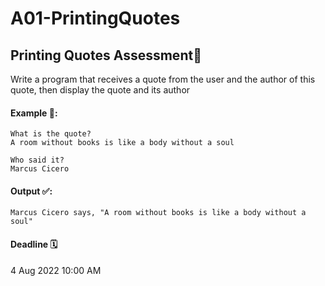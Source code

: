 # A01-PrintingQuotes
## Printing Quotes Assessment🚀

Write a program that receives a quote from the user and the author of this quote, then display the quote and its author

#### Example 📑:
```
What is the quote?
A room without books is like a body without a soul
	
Who said it?
Marcus Cicero	
```
#### Output ✅:
```
Marcus Cicero says, "A room without books is like a body without a soul"
```

#### Deadline 🗓
4 Aug 2022 10:00 AM
